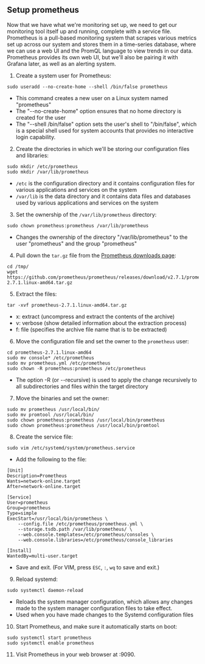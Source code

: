 ## Setup prometheus

Now that we have what we're monitoring set up, we need to get our monitoring tool itself up and running, complete with a service file. 
Prometheus is a pull-based monitoring system that scrapes various metrics set up across our system and stores them in a time-series database, 
where we can use a web UI and the PromQL language to view trends in our data. 
Prometheus provides its own web UI, but we'll also be pairing it with Grafana later, as well as an alerting system.

1. Create a system user for Prometheus:
```console
sudo useradd --no-create-home --shell /bin/false prometheus
```
* This command creates a new user on a Linux system named "prometheus"
* The "--no-create-home" option ensures that no home directory is created for the user
* The "--shell /bin/false" option sets the user's shell to "/bin/false", which is a special shell used for system accounts that provides no interactive login capability.

2. Create the directories in which we'll be storing our configuration files and libraries:
```console
sudo mkdir /etc/prometheus
sudo mkdir /var/lib/prometheus
```
* `/etc` is the configuration directory and it contains configuration files for various applications and services on the system
* `/var/lib` is the data directory and it contains data files and databases used by various applications and services on the system
 
3. Set the ownership of the `/var/lib/prometheus` directory:
```console
sudo chown prometheus:prometheus /var/lib/prometheus
```
* Changes the ownership of the directory "/var/lib/prometheus" to the user "prometheus" and the group "prometheus"

4. Pull down the `tar.gz` file from the [Prometheus downloads page](https://prometheus.io/download/):
```console
cd /tmp/
wget https://github.com/prometheus/prometheus/releases/download/v2.7.1/prometheus-2.7.1.linux-amd64.tar.gz
```
  
5. Extract the files:
```console
tar -xvf prometheus-2.7.1.linux-amd64.tar.gz
```
* x: extract (uncompress and extract the contents of the archive)
* v: verbose (show detailed information about the extraction process)
* f: file (specifies the archive file name that is to be extracted)
                                                                     
6. Move the configuration file and set the owner to the `prometheus` user:
```console
cd prometheus-2.7.1.linux-amd64
sudo mv console* /etc/prometheus
sudo mv prometheus.yml /etc/prometheus
sudo chown -R prometheus:prometheus /etc/prometheus
```
* The option -R (or --recursive) is used to apply the change recursively to all subdirectories and files within the target directory
                                                               
7. Move the binaries and set the owner:
```console
sudo mv prometheus /usr/local/bin/
sudo mv promtool /usr/local/bin/
sudo chown prometheus:prometheus /usr/local/bin/prometheus
sudo chown prometheus:prometheus /usr/local/bin/promtool
```
                                                                     
8. Create the service file:
```console
sudo vim /etc/systemd/system/prometheus.service
```

* Add the following to the file:

```
[Unit]
Description=Prometheus
Wants=network-online.target
After=network-online.target

[Service]
User=prometheus
Group=prometheus
Type=simple
ExecStart=/usr/local/bin/prometheus \
    --config.file /etc/prometheus/prometheus.yml \
    --storage.tsdb.path /var/lib/prometheus/ \
    --web.console.templates=/etc/prometheus/consoles \
    --web.console.libraries=/etc/prometheus/console_libraries

[Install]
WantedBy=multi-user.target
```
    
* Save and exit. (For VIM, press `ESC`, `:`, `wq` to save and exit.)

 9. Reload systemd:
```console
sudo systemctl daemon-reload
```
* Reloads the system manager configuration, which allows any changes made to the system manager configuration files to take effect.
* Used when you have made changes to the Systemd configuration files

 10. Start Prometheus, and make sure it automatically starts on boot:
```console
sudo systemctl start prometheus
sudo systemctl enable prometheus
```
    
11. Visit Prometheus in your web browser at <PUBLICIP>:9090.
